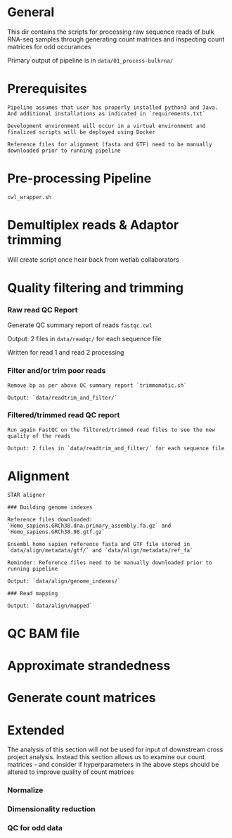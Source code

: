 # General

This dir contains the scripts for processing raw sequence reads of bulk RNA-seq samples through generating count matrices and inspecting count matrices for odd occurances

Primary output of pipeline is in `data/01_process-bulkrna/`

# Prerequisites

```
Pipeline assumes that user has properly installed python3 and Java. And additional installations as indicated in `requirements.txt`

Development environment will occur in a virtual environment and finalized scripts will be deployed using Docker

Reference files for alignment (fasta and GTF) need to be manually downloaded prior to running pipeline
```

# Pre-processing Pipeline

`cwl_wrapper.sh`

# Demultiplex reads & Adaptor trimming

Will create script once hear back from wetlab collaborators

# Quality filtering and trimming

### Raw read QC Report

Generate QC summary report of reads `fastqc.cwl`

Output: 2 files in `data/readqc/` for each sequence file

Written for read 1 and read 2 processing

### Filter and/or trim poor reads

```
Remove bp as per above QC summary report `trimmomatic.sh`

Output: `data/readtrim_and_filter/`
```

### Filtered/trimmed read QC report

```
Run again FastQC on the filtered/trimmed read files to see the new quality of the reads

Output: 2 files in `data/readtrim_and_filter/` for each sequence file
```

# Alignment

```
STAR aligner

### Building genome indexes

Reference files downloaded: `Homo_sapiens.GRCh38.dna.primary_assembly.fa.gz` and `Homo_sapiens.GRCh38.98.gtf.gz`

Ensembl homo sapien reference fasta and GTF file stored in `data/align/metadata/gtf/` and `data/align/metadata/ref_fa`

Reminder: Reference files need to be manually downloaded prior to running pipeline

Output: `data/align/genome_indexes/`

### Read mapping

Output: `data/align/mapped`
```

# QC BAM file

# Approximate strandedness

# Generate count matrices

# Extended

The analysis of this section will not be used for input of downstream cross project analysis. Instead this section allows us to examine our count matrices - and consider if hyperparameters in the above steps should be altered to improve quality of count matrices

### Normalize

### Dimensionality reduction

### QC for odd data
